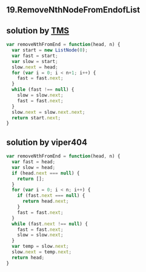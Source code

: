 ## 19.RemoveNthNodeFromEndofList
## solution by [TMS](https://discuss.leetcode.com/topic/7031/simple-java-solution-in-one-pass)
```javascript
var removeNthFromEnd = function(head, n) {
  var start = new ListNode(0);
  var fast = start;
  var slow = start;
  slow.next = head;
  for (var i = 0; i < n+1; i++) {
    fast = fast.next;
  }
  while (fast !== null) {
    slow = slow.next;
    fast = fast.next;
  }
  slow.next = slow.next.next;
  return start.next;
}
```
## solution by viper404
```javascript
var removeNthFromEnd = function(head, n) {
  var fast = head;
  var slow = head;
  if (head.next === null) {
    return [];
  }
  for (var i = 0; i < n; i++) {
    if (fast.next === null) {
      return head.next;
    }
    fast = fast.next;
  }
  while (fast.next !== null) {
    fast = fast.next;
    slow = slow.next;
  }
  var temp = slow.next;
  slow.next = temp.next;
  return head;
}
```
